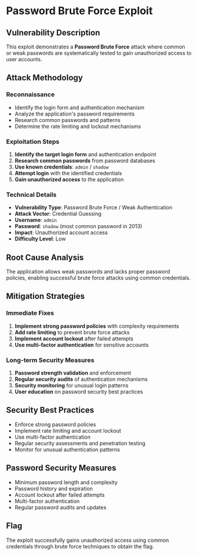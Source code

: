 # Password Brute Force Exploit

## Vulnerability Description
This exploit demonstrates a **Password Brute Force** attack where common or weak passwords are systematically tested to gain unauthorized access to user accounts.

## Attack Methodology

### Reconnaissance
- Identify the login form and authentication mechanism
- Analyze the application's password requirements
- Research common passwords and patterns
- Determine the rate limiting and lockout mechanisms

### Exploitation Steps
1. **Identify the target login form** and authentication endpoint
2. **Research common passwords** from password databases
3. **Use known credentials**: `admin` / `shadow`
4. **Attempt login** with the identified credentials
5. **Gain unauthorized access** to the application

### Technical Details
- **Vulnerability Type**: Password Brute Force / Weak Authentication
- **Attack Vector**: Credential Guessing
- **Username**: `admin`
- **Password**: `shadow` (most common password in 2013)
- **Impact**: Unauthorized account access
- **Difficulty Level**: Low

## Root Cause Analysis
The application allows weak passwords and lacks proper password policies, enabling successful brute force attacks using common credentials.

## Mitigation Strategies

### Immediate Fixes
1. **Implement strong password policies** with complexity requirements
2. **Add rate limiting** to prevent brute force attacks
3. **Implement account lockout** after failed attempts
4. **Use multi-factor authentication** for sensitive accounts

### Long-term Security Measures
1. **Password strength validation** and enforcement
2. **Regular security audits** of authentication mechanisms
3. **Security monitoring** for unusual login patterns
4. **User education** on password security best practices

## Security Best Practices
- Enforce strong password policies
- Implement rate limiting and account lockout
- Use multi-factor authentication
- Regular security assessments and penetration testing
- Monitor for unusual authentication patterns

## Password Security Measures
- Minimum password length and complexity
- Password history and expiration
- Account lockout after failed attempts
- Multi-factor authentication
- Regular password audits and updates

## Flag
The exploit successfully gains unauthorized access using common credentials through brute force techniques to obtain the flag.
